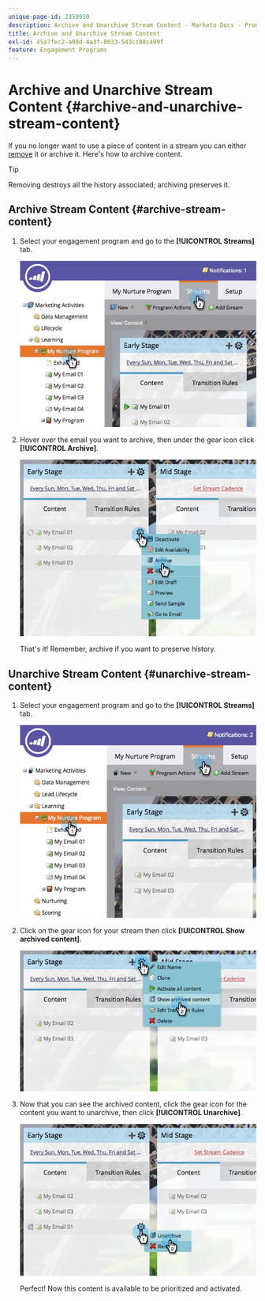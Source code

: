```yaml
---
unique-page-id: 2359930
description: Archive and Unarchive Stream Content - Marketo Docs - Product Documentation
title: Archive and Unarchive Stream Content
exl-id: 45a7fec2-a98d-4a3f-8033-543cc88c499f
feature: Engagement Programs
---
```

# Archive and Unarchive Stream Content {#archive-and-unarchive-stream-content}

If you no longer want to use a piece of content in a stream you can either [remove](/help/marketo/product-docs/email-marketing/drip-nurturing/using-stream-content/remove-stream-content.md) it or archive it. Here's how to archive content.

>[!TIP]
>
>Removing destroys all the history associated; archiving preserves it.

## Archive Stream Content {#archive-stream-content}

1. Select your engagement program and go to the **[!UICONTROL Streams]** tab.

   ![](assets/cloneasteam-4.jpg)

1. Hover over the email you want to archive, then under the gear icon click **[!UICONTROL Archive]**.

   ![](assets/image2014-9-15-17-3a42-3a7.png)

   That's it! Remember, archive if you want to preserve history.

## Unarchive Stream Content {#unarchive-stream-content}

1. Select your engagement program and go to the **[!UICONTROL Streams]** tab.

   ![](assets/image2014-9-15-17-3a42-3a11.png)

1. Click on the gear icon for your stream then click **[!UICONTROL Show archived content]**.

   ![](assets/image2014-9-15-17-3a42-3a15.png)

1. Now that you can see the archived content, click the gear icon for the content you want to unarchive, then click **[!UICONTROL Unarchive]**.

   ![](assets/image2014-9-15-17-3a42-3a24.png)

   Perfect! Now this content is available to be prioritized and activated.
